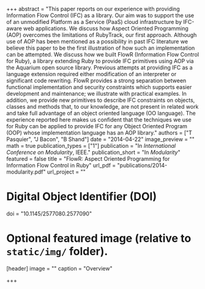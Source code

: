 +++
abstract = "This paper reports on our experience with providing Information Flow Control (IFC) as a library. Our aim was to support the use of an unmodified Platform as a Service (PaaS) cloud infrastructure by IFC-aware web applications. We discuss how Aspect Oriented Programming (AOP) overcomes the limitations of RubyTrack, our first approach. Although use of AOP has been mentioned as a possibility in past IFC literature we believe this paper to be the first illustration of how such an implementation can be attempted. We discuss how we built FlowR (Information Flow Control for Ruby), a library extending Ruby to provide IFC primitives using AOP via the Aquarium open source library. Previous attempts at providing IFC as a language extension required either modification of an interpreter or significant code rewriting. FlowR provides a strong separation between functional implementation and security constraints which supports easier development and maintenance; we illustrate with practical examples. In addition, we provide new primitives to describe IFC constraints on objects, classes and methods that, to our knowledge, are not present in related work and take full advantage of an object oriented language (OO language). The experience reported here makes us confident that the techniques we use for Ruby can be applied to provide IFC for any Object Oriented Program (OOP) whose implementation language has an AOP library."
authors = ["T Pasquier", "J Bacon", "B Shand"]
date = "2014-04-22"
image_preview = ""
math = true
publication_types = ["1"]
publication = "In *International Conference on Modularity*, IEEE."
publication_short = "In *Modularity*"
featured = false
title = "FlowR: Aspect Oriented Programming for Information Flow Control in Ruby"
url_pdf = "publications/2014-modularity.pdf"
url_project = ""

# Digital Object Identifier (DOI)
doi = "10.1145/2577080.2577090"

# Optional featured image (relative to `static/img/` folder).
[header]
image = ""
caption = "Overview"

+++
